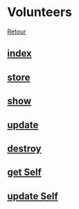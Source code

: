 # Volunteers
[Retour](../Routes.md)

## [index](./index.md)

## [store](./store.md)

## [show](./show.md)

## [update](./update.md)

## [destroy](./destroy.md)

## [get Self](./getSelf.md)

## [update Self](./updateSelf.md)


